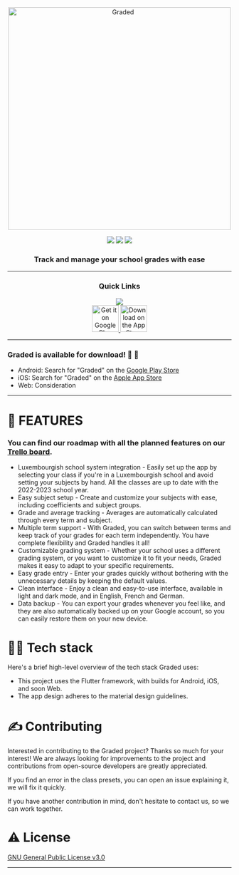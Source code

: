 <div align="center">
<a href="https://nightdreamgames.com">
  <img src="https://user-images.githubusercontent.com/49079695/212137017-0834b56d-d03a-45eb-8362-da7b2966d438.png" title="Graded" width="500">
</a>
<br>

[![](https://img.shields.io/github/v/release/NightDreamGames/Graded?label=GitHub&color=brightgreen)](https://github.com/NightDreamGames/Graded/releases "GitHub")
[![](https://img.shields.io/endpoint?url=https%3A%2F%2Fplay.cuzi.workers.dev%2Fplay%3Fi%3Dcom.NightDreamGames.Grade.ly&label=Play%20Store&color=brightgreen)](https://play.google.com/store/apps/details?id=com.NightDreamGames.Grade.ly "Play Store")
[![](https://img.shields.io/itunes/v/6444681284?label=App%20Store&color=brightgreen)](https://apps.apple.com/us/app/graded-suivi-de-notes/id6444681284 "App Store")

### Track and manage your school grades with ease

---

### Quick Links

[![](https://img.shields.io/badge/HOMEPAGE-316189?style=for-the-badge)](https://nightdreamgames.com "nightdreamgames.com")  
<a href="https://play.google.com/store/apps/details?id=com.NightDreamGames.Grade.ly&pcampaignid=pcampaignidMKT-Other-global-all-co-prtnr-py-PartBadge-Mar2515-1">
<img src="https://user-images.githubusercontent.com/74767551/207097083-e375553d-ee3c-43fd-83e9-8389159a663e.png" title="Get it on Google Play" height="60">
</a>
<a href="https://apps.apple.com/us/app/graded-grade-tracker/id6444681284?itsct=apps_box_badge&itscg=30200">
<img src="https://tools.applemediaservices.com/api/badges/download-on-the-app-store/black/en-us?size=200x80&releaseDate=1670803200?h=def57059473046f918fe9659af2338b3" title="Download on the App Store" height="60">
</a>

</div>

---

### Graded is available for download! 🥳 🚀

- Android: Search for "Graded" on the [Google Play Store](https://play.google.com/store/apps/details?id=com.NightDreamGames.Grade.ly)
- iOS: Search for "Graded" on the [Apple App Store](https://apps.apple.com/us/app/graded-suivi-de-notes/id6444681284)
- Web: Consideration

---

# 📒 FEATURES

### You can find our roadmap with all the planned features on our [Trello board](https://trello.com/b/kfWs3e3h/graded).

- Luxembourgish school system integration - Easily set up the app by selecting your class if you're in a Luxembourgish school and avoid setting your subjects by hand. All the classes are up to date with the 2022-2023 school year.
- Easy subject setup - Create and customize your subjects with ease, including coefficients and subject groups.
- Grade and average tracking - Averages are automatically calculated through every term and subject.
- Multiple term support - With Graded, you can switch between terms and keep track of your grades for each term independently. You have complete flexibility and Graded handles it all!
- Customizable grading system - Whether your school uses a different grading system, or you want to customize it to fit your needs, Graded makes it easy to adapt to your specific requirements.
- Easy grade entry - Enter your grades quickly without bothering with the unnecessary details by keeping the default values.
- Clean interface - Enjoy a clean and easy-to-use interface, available in light and dark mode, and in English, French and German.
- Data backup - You can export your grades whenever you feel like, and they are also automatically backed up on your Google account, so you can easily restore them on your new device.

# 👨‍💻 Tech stack

Here's a brief high-level overview of the tech stack Graded uses:

- This project uses the Flutter framework, with builds for Android, iOS, and soon Web.
- The app design adheres to the material design guidelines.

# ✍️ Contributing

Interested in contributing to the Graded project? Thanks so much for your interest! We are always
looking for improvements to the project and contributions from open-source developers are greatly
appreciated.

If you find an error in the class presets, you can open an issue explaining it, we will fix it quickly.

If you have another contribution in mind, don't hesitate to contact us, so we can work together.

# ⚠️ License

[GNU General Public License v3.0](https://choosealicense.com/licenses/gpl-3.0/)

---
